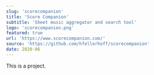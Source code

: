 ```yaml
---
slug: 'scorecompanion'
title: 'Score Companion'
subtitle: 'Sheet music aggregator and search tool'
logo: 'scorecompanion.png'
featured: true
url: 'https://www.scorecompanion.com/'
source: 'https://github.com/hfellerhoff/scorecompanion'
date: 2020-06
---
```


This is a project.
